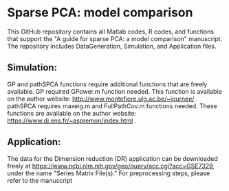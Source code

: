# Sparse PCA: model comparison

This GitHub repository contains all Matlab codes, R codes, and functions that support the "A guide for sparse PCA: a model comparison" manuscript. The repository includes DataGeneration, Simulation, and Application files.

## Simulation: 
GP and pathSPCA functions require additional functions that are freely available. GP required GPower.m function needed. This function is available on the author website: http://www.montefiore.ulg.ac.be/~journee/ . pathSPCA requires maxeig.m and FullPathCov.m functions needed. These functions are available on the author website: https://www.di.ens.fr/~aspremon/index.html .

## Application:
The data for the Dimension reduction (DR) application can be downloaded freely at https://www.ncbi.nlm.nih.gov/geo/query/acc.cgi?acc=GSE7329, under the name "Series Matrix File(s)." For preprocessing steps, please refer to the manuscript


